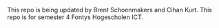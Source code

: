 This repo is being updated by Brent Schoenmakers and Cihan Kurt. 
This repo is for semester 4 Fontys Hogescholen ICT. 

